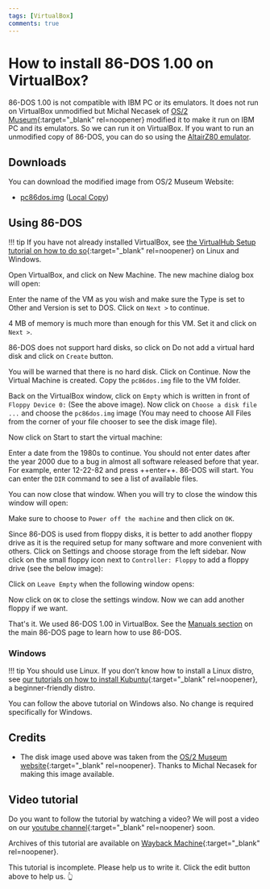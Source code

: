 ```yaml
---
tags: [VirtualBox]
comments: true
---
```


# How to install 86-DOS 1.00 on VirtualBox?

86-DOS 1.00 is not compatible with IBM PC or its emulators. It does not run on VirtualBox unmodified but Michal Necasek of [OS/2 Museum](https://www.os2museum.com/wp/){:target="_blank" rel=noopener} modified it to make it run on IBM PC and its emulators. So we can run it on VirtualBox. If you want to run an unmodified copy of 86-DOS, you can do so using the [AltairZ80 emulator](../altairz80).

## Downloads

You can download the modified image from OS/2 Museum Website:

- [pc86dos.img](http://www.os2museum.com/files/pc86dos.img) ([Local Copy](https://link.storjshare.io/juybp4quqgvmzmxgohgffpfey5ka/virtualhub%2F1980s%2F1981%2FOS%2FDOS%2F86-DOS%2F1.00%2Fpc86dos.img?download=true))

## Using 86-DOS

!!! tip
    If you have not already installed VirtualBox, see [the VirtualHub Setup tutorial on how to do so](https://setup.virtualhub.eu.org/virtualbox/){:target="_blank" rel=noopener} on Linux and Windows.

Open VirtualBox, and click on New Machine. The new machine dialog box will open:



Enter the name of the VM as you wish and make sure the Type is set to Other and Version is set to DOS. Click on `Next >`  to continue.



4 MB of memory is much more than enough for this VM. Set it and click on `Next >`.



86-DOS does not support hard disks, so click on Do not add a virtual hard disk and click on `Create` button.



You will be warned that there is no hard disk. Click on Continue. Now the Virtual Machine is created. Copy the `pc86dos.img` file to the VM folder.



Back on the VirtualBox window, click on `Empty` which is written in front of `Floppy Device 0:` (See the above image). Now click on `Choose a disk file ...`  and choose the `pc86dos.img` image (You may need to choose All Files from the corner of your file chooser to see the disk image file).

Now click on Start to start the virtual machine:



Enter a date from the 1980s to continue. You should not enter dates after the year 2000 due to a bug in almost all software released before that year. For example, enter 12-22-82 and press ++enter++. 86-DOS will start. You can enter the `DIR` command to see a list of available files.

You can now close that window. When you will try to close the window this window will open:



Make sure to choose to `Power off the machine` and then click on `OK`.

Since 86-DOS is used from floppy disks, it is better to add another floppy drive as it is the required setup for many software and more convenient with others. Click on Settings and choose storage from the left sidebar. Now click on the small floppy icon next to `Controller: Floppy`  to add a floppy drive (see the below image):



Click on `Leave Empty` when the following window opens:

Now click on `OK` to close the settings window. Now we can add another floppy if we want.

That's it. We used 86-DOS 1.00 in VirtualBox. See the [Manuals section](/1980s/1981/DOS/86-DOS/#manuals) on the main 86-DOS page to learn how to use 86-DOS.

### Windows

!!! tip
    You should use Linux. If you don’t know how to install a Linux distro, see [our tutorials on how to install Kubuntu](https://setup.virtualhub.eu.org/categories/os/){:target="_blank" rel=noopener}, a beginner-friendly distro.

You can follow the above tutorial on Windows also. No change is required specifically for Windows.

## Credits

- The disk image used above was taken from the [OS/2 Museum website](https://www.os2museum.com/wp/){:target="_blank" rel=noopener}. Thanks to Michal Necasek for making this image available.

## Video tutorial

Do you want to follow the tutorial by watching a video? We will post a video on our [youtube channel](https://www.youtube.com/@virtua1hub){:target="_blank" rel=noopener} soon.

Archives of this tutorial are available on [Wayback Machine](https://web.archive.org/web/*/https://virtualhub.eu.org/1980s/1981/DOS/86-DOS/1.00/virtualbox){:target="_blank" rel=noopener}.

This tutorial is incomplete. Please help us to write it. Click the edit button above to help us. 👆
